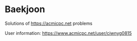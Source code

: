 # Baekjoon
Solutions of https://acmicpc.net problems

User information: https://www.acmicpc.net/user/ciwnyg0815
